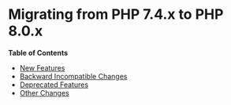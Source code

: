 Migrating from PHP 7.4.x to PHP 8.0.x
=====================================

**Table of Contents**

-   [New Features](/migration80/new-features.html)
-   [Backward Incompatible Changes](/migration80/incompatible.html)
-   [Deprecated Features](/migration80/deprecated.html)
-   [Other Changes](/migration80/other-changes.html)
